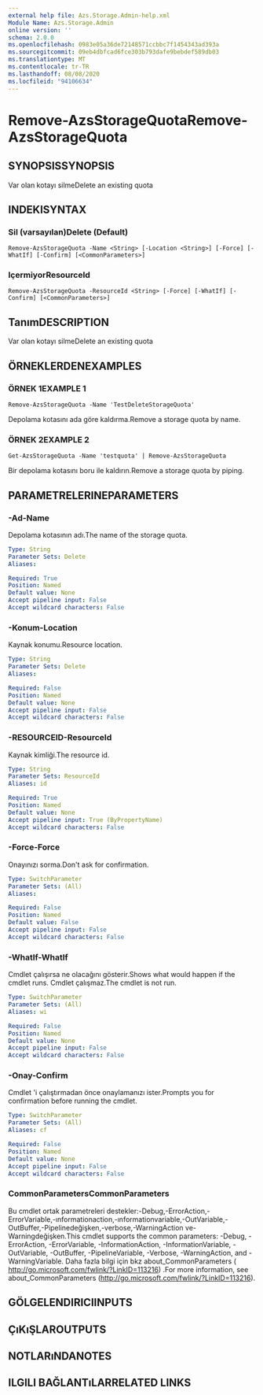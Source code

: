 ```yaml
---
external help file: Azs.Storage.Admin-help.xml
Module Name: Azs.Storage.Admin
online version: ''
schema: 2.0.0
ms.openlocfilehash: 0983e05a36de72148571ccbbc7f1454343ad393a
ms.sourcegitcommit: 09eb4dbfcad6fce303b793dafe9bebdef589db03
ms.translationtype: MT
ms.contentlocale: tr-TR
ms.lasthandoff: 08/08/2020
ms.locfileid: "94106634"
---
```

# <span data-ttu-id="35f2d-101">Remove-AzsStorageQuota</span><span class="sxs-lookup"><span data-stu-id="35f2d-101">Remove-AzsStorageQuota</span></span>

## <span data-ttu-id="35f2d-102">SYNOPSIS</span><span class="sxs-lookup"><span data-stu-id="35f2d-102">SYNOPSIS</span></span>
<span data-ttu-id="35f2d-103">Var olan kotayı silme</span><span class="sxs-lookup"><span data-stu-id="35f2d-103">Delete an existing quota</span></span>

## <span data-ttu-id="35f2d-104">INDEKI</span><span class="sxs-lookup"><span data-stu-id="35f2d-104">SYNTAX</span></span>

### <span data-ttu-id="35f2d-105">Sil (varsayılan)</span><span class="sxs-lookup"><span data-stu-id="35f2d-105">Delete (Default)</span></span>
```
Remove-AzsStorageQuota -Name <String> [-Location <String>] [-Force] [-WhatIf] [-Confirm] [<CommonParameters>]
```

### <span data-ttu-id="35f2d-106">Içermiyor</span><span class="sxs-lookup"><span data-stu-id="35f2d-106">ResourceId</span></span>
```
Remove-AzsStorageQuota -ResourceId <String> [-Force] [-WhatIf] [-Confirm] [<CommonParameters>]
```

## <span data-ttu-id="35f2d-107">Tanım</span><span class="sxs-lookup"><span data-stu-id="35f2d-107">DESCRIPTION</span></span>
<span data-ttu-id="35f2d-108">Var olan kotayı silme</span><span class="sxs-lookup"><span data-stu-id="35f2d-108">Delete an existing quota</span></span>

## <span data-ttu-id="35f2d-109">ÖRNEKLERDEN</span><span class="sxs-lookup"><span data-stu-id="35f2d-109">EXAMPLES</span></span>

### <span data-ttu-id="35f2d-110">ÖRNEK 1</span><span class="sxs-lookup"><span data-stu-id="35f2d-110">EXAMPLE 1</span></span>
```
Remove-AzsStorageQuota -Name 'TestDeleteStorageQuota'
```

<span data-ttu-id="35f2d-111">Depolama kotasını ada göre kaldırma.</span><span class="sxs-lookup"><span data-stu-id="35f2d-111">Remove a storage quota by name.</span></span>

### <span data-ttu-id="35f2d-112">ÖRNEK 2</span><span class="sxs-lookup"><span data-stu-id="35f2d-112">EXAMPLE 2</span></span>
```
Get-AzsStorageQuota -Name 'testquota' | Remove-AzsStorageQuota
```

<span data-ttu-id="35f2d-113">Bir depolama kotasını boru ile kaldırın.</span><span class="sxs-lookup"><span data-stu-id="35f2d-113">Remove a storage quota by piping.</span></span>

## <span data-ttu-id="35f2d-114">PARAMETRELERINE</span><span class="sxs-lookup"><span data-stu-id="35f2d-114">PARAMETERS</span></span>

### <span data-ttu-id="35f2d-115">-Ad</span><span class="sxs-lookup"><span data-stu-id="35f2d-115">-Name</span></span>
<span data-ttu-id="35f2d-116">Depolama kotasının adı.</span><span class="sxs-lookup"><span data-stu-id="35f2d-116">The name of the storage quota.</span></span>

```yaml
Type: String
Parameter Sets: Delete
Aliases:

Required: True
Position: Named
Default value: None
Accept pipeline input: False
Accept wildcard characters: False
```

### <span data-ttu-id="35f2d-117">-Konum</span><span class="sxs-lookup"><span data-stu-id="35f2d-117">-Location</span></span>
<span data-ttu-id="35f2d-118">Kaynak konumu.</span><span class="sxs-lookup"><span data-stu-id="35f2d-118">Resource location.</span></span>

```yaml
Type: String
Parameter Sets: Delete
Aliases:

Required: False
Position: Named
Default value: None
Accept pipeline input: False
Accept wildcard characters: False
```

### <span data-ttu-id="35f2d-119">-RESOURCEID</span><span class="sxs-lookup"><span data-stu-id="35f2d-119">-ResourceId</span></span>
<span data-ttu-id="35f2d-120">Kaynak kimliği.</span><span class="sxs-lookup"><span data-stu-id="35f2d-120">The resource id.</span></span>

```yaml
Type: String
Parameter Sets: ResourceId
Aliases: id

Required: True
Position: Named
Default value: None
Accept pipeline input: True (ByPropertyName)
Accept wildcard characters: False
```

### <span data-ttu-id="35f2d-121">-Force</span><span class="sxs-lookup"><span data-stu-id="35f2d-121">-Force</span></span>
<span data-ttu-id="35f2d-122">Onayınızı sorma.</span><span class="sxs-lookup"><span data-stu-id="35f2d-122">Don't ask for confirmation.</span></span>

```yaml
Type: SwitchParameter
Parameter Sets: (All)
Aliases:

Required: False
Position: Named
Default value: False
Accept pipeline input: False
Accept wildcard characters: False
```

### <span data-ttu-id="35f2d-123">-WhatIf</span><span class="sxs-lookup"><span data-stu-id="35f2d-123">-WhatIf</span></span>
<span data-ttu-id="35f2d-124">Cmdlet çalışırsa ne olacağını gösterir.</span><span class="sxs-lookup"><span data-stu-id="35f2d-124">Shows what would happen if the cmdlet runs.</span></span>
<span data-ttu-id="35f2d-125">Cmdlet çalışmaz.</span><span class="sxs-lookup"><span data-stu-id="35f2d-125">The cmdlet is not run.</span></span>

```yaml
Type: SwitchParameter
Parameter Sets: (All)
Aliases: wi

Required: False
Position: Named
Default value: None
Accept pipeline input: False
Accept wildcard characters: False
```

### <span data-ttu-id="35f2d-126">-Onay</span><span class="sxs-lookup"><span data-stu-id="35f2d-126">-Confirm</span></span>
<span data-ttu-id="35f2d-127">Cmdlet 'i çalıştırmadan önce onaylamanızı ister.</span><span class="sxs-lookup"><span data-stu-id="35f2d-127">Prompts you for confirmation before running the cmdlet.</span></span>

```yaml
Type: SwitchParameter
Parameter Sets: (All)
Aliases: cf

Required: False
Position: Named
Default value: None
Accept pipeline input: False
Accept wildcard characters: False
```

### <span data-ttu-id="35f2d-128">CommonParameters</span><span class="sxs-lookup"><span data-stu-id="35f2d-128">CommonParameters</span></span>
<span data-ttu-id="35f2d-129">Bu cmdlet ortak parametreleri destekler:-Debug,-ErrorAction,-ErrorVariable,-ınformationaction,-ınformationvariable,-OutVariable,-OutBuffer,-Pipelinedeğişken,-verbose,-WarningAction ve-Warningdeğişken.</span><span class="sxs-lookup"><span data-stu-id="35f2d-129">This cmdlet supports the common parameters: -Debug, -ErrorAction, -ErrorVariable, -InformationAction, -InformationVariable, -OutVariable, -OutBuffer, -PipelineVariable, -Verbose, -WarningAction, and -WarningVariable.</span></span> <span data-ttu-id="35f2d-130">Daha fazla bilgi için bkz about_CommonParameters ( http://go.microsoft.com/fwlink/?LinkID=113216) .</span><span class="sxs-lookup"><span data-stu-id="35f2d-130">For more information, see about_CommonParameters (http://go.microsoft.com/fwlink/?LinkID=113216).</span></span>

## <span data-ttu-id="35f2d-131">GÖLGELENDIRICI</span><span class="sxs-lookup"><span data-stu-id="35f2d-131">INPUTS</span></span>

## <span data-ttu-id="35f2d-132">ÇıKıŞLAR</span><span class="sxs-lookup"><span data-stu-id="35f2d-132">OUTPUTS</span></span>

## <span data-ttu-id="35f2d-133">NOTLARıNDA</span><span class="sxs-lookup"><span data-stu-id="35f2d-133">NOTES</span></span>

## <span data-ttu-id="35f2d-134">ILGILI BAĞLANTıLAR</span><span class="sxs-lookup"><span data-stu-id="35f2d-134">RELATED LINKS</span></span>
